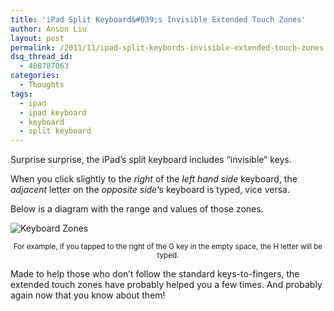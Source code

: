 ```yaml
---
title: 'iPad Split Keyboard&#039;s Invisible Extended Touch Zones'
author: Anson Liu
layout: post
permalink: /2011/11/ipad-split-keybords-invisible-extended-touch-zones
dsq_thread_id:
  - 488787063
categories:
  - Thoughts
tags:
  - ipad
  - ipad keyboard
  - keyboard
  - split keyboard
---
```

Surprise surprise, the iPad&#8217;s split keyboard includes &#8220;invisible&#8221; keys.

When you click slightly to the *right* of the *left hand side* keyboard, the *adjacent* letter on the *opposite side*&#8216;s keyboard is typed, vice versa.

Below is a diagram with the range and values of those zones.

<img src="https://i1.wp.com/apparentetch.com/wp-content/uploads/2011/11/keyboard-touch-zones.png?resize=530%2C186" alt="Keyboard Zones" title="Keyboard Zones" class="aligncenter size-full wp-image-1131" data-recalc-dims="1" /><center>
  <small>For example, if you tapped to the right of the G key in the empty space, the H letter will be typed.</small>
</center>

Made to help those who don&#8217;t follow the standard keys-to-fingers, the extended touch zones have probably helped you a few times. And probably again now that you know about them!